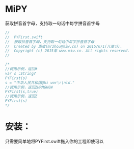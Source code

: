 # MiPY

获取拼音首字母，支持取一句话中每字拼音首字母
``` swift
//
//  PYFirst.swift
//  获取拼音首字母，支持取一句话中每字拼音首字母
//  Created by 周蜜(mrzhou@miw.cn) on 2015/6/1(儿童节).
//  Copyright (c) 2015年 www.miw.cn. All rights reserved.
//

/*
//调用示例，返回#
var s :String?
PYFirst(s)
s = "中华人民共和国@hi wor\r\nld."
//调用示例，返回ZHRMGHGW
PYFirst(s,true)
//调用示例，返回Z
PYFirst(s)
*/
```
# 安装：
只需要简单地将PYFirst.swift拖入你的工程即使可以
